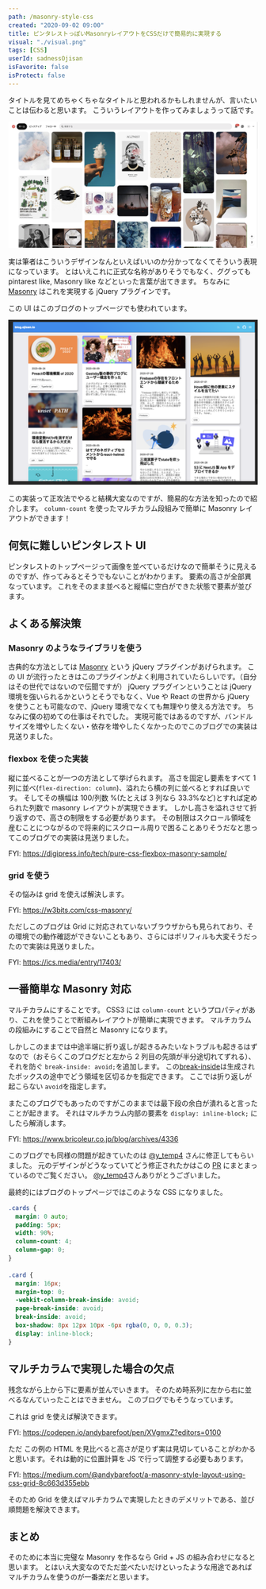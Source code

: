 ```yaml
---
path: /masonry-style-css
created: "2020-09-02 09:00"
title: ピンタレストっぽいMasonryレイアウトをCSSだけで簡易的に実現する
visual: "./visual.png"
tags: [CSS]
userId: sadnessOjisan
isFavorite: false
isProtect: false
---
```


タイトルを見てめちゃくちゃなタイトルと思われるかもしれませんが、言いたいことは伝わると思います。
こういうレイアウトを作ってみましょうって話です。

![ピンタレストのトップページ](./pintarest.png)

実は筆者はこういうデザインなんといえばいいのか分かってなくてそういう表現になっています。
とはいえこれに正式な名称がありそうでもなく、ググっても pintarest like, Masonry like などといった言葉が出てきます。
ちなみに [Masonry](https://masonry.desandro.com/) はこれを実現する jQuery プラグインです。

この UI はこのブログのトップページでも使われています。

![blogのトップページ](./blogtop.png)

この実装って正攻法でやると結構大変なのですが、簡易的な方法を知ったので紹介します。
`column-count` を使ったマルチカラム段組みで簡単に Masonry レイアウトができます！

## 何気に難しいピンタレスト UI

ピンタレストのトップページって画像を並べているだけなので簡単そうに見えるのですが、作ってみるとそうでもないことがわかります。
要素の高さが全部異なっています。
これをそのまま並べると縦幅に空白ができた状態で要素が並びます。

## よくある解決策

### Masonry のようなライブラリを使う

古典的な方法としては [Masonry](https://masonry.desandro.com/) という jQuery プラグインがあげられます。
この UI が流行ったときはこのプラグインがよく利用されていたらしいです。（自分はその世代ではないので伝聞ですが）
jQuery プラグインということは jQuery 環境を強いられるかというとそうでもなく、Vue や React の世界から jQuery を使うことも可能なので、jQuery 環境でなくても無理やり使える方法です。
ちなみに僕の初めての仕事はそれでした。
実現可能ではあるのですが、バンドルサイズを増やしたくない・依存を増やしたくなかったのでこのブログでの実装は見送りました。

### flexbox を使った実装

縦に並べることが一つの方法として挙げられます。
高さを固定し要素をすべて 1 列に並べ(`flex-direction: column`)、溢れたら横の列に並べるとすれば良いです。
そしてその横幅は 100/列数 %(たとえば 3 列なら 33.3%など)とすれば定められた列数で masonry レイアウトが実現できます。
しかし高さを溢れさせて折り返すので、高さの制限をする必要があります。
その制限はスクロール領域を産むことにつながるので将来的にスクロール周りで困ることありそうだなと思ってこのブログでの実装は見送りました。

FYI: https://digipress.info/tech/pure-css-flexbox-masonry-sample/

### grid を使う

その悩みは grid を使えば解決します。

FYI: https://w3bits.com/css-masonry/

ただしこのブログは Grid に対応されていないブラウザからも見られており、その環境での動作確認ができないこともあり、さらにはポリフィルも大変そうだったので実装は見送りました。

FYI: https://ics.media/entry/17403/

## 一番簡単な Masonry 対応

マルチカラムにすることです。
CSS3 には `column-count` というプロパティがあり、これを使うことで断組みレイアウトが簡単に実現できます。
マルチカラムの段組みにすることで自然と Masonry になります。

しかしこのままでは中途半端に折り返しが起きるみたいなトラブルも起きるはずなので（おそらくこのブログだと左から 2 列目の先頭が半分途切れてずれる）、それを防ぐ `break-inside: avoid;`を追加します。
この[break-inside](https://developer.mozilla.org/ja/docs/Web/CSS/break-inside)は生成されたボックスの途中でどう領域を区切るかを指定できます。
ここでは折り返しが起こらない `avoid`を指定します。

またこのブログでもあったのですがこのままでは最下段の余白が潰れると言ったことが起きます。
それはマルチカラム内部の要素を `display: inline-block;` にしたら解消します。

FYI: https://www.bricoleur.co.jp/blog/archives/4336

このブログでも同様の問題が起きていたのは [@y_temp4](https://twitter.com/y_temp4) さんに修正してもらいました。
元のデザインがどうなっていてどう修正されたかはこの [PR](https://github.com/sadnessOjisan/blog.ojisan.io/pull/83) にまとまっているのでご覧ください。
[@y_temp4](https://twitter.com/y_temp4)さんありがとうございました。

最終的にはブログのトップページではこのような CSS になりました。

```css
.cards {
  margin: 0 auto;
  padding: 5px;
  width: 90%;
  column-count: 4;
  column-gap: 0;
}

.card {
  margin: 16px;
  margin-top: 0;
  -webkit-column-break-inside: avoid;
  page-break-inside: avoid;
  break-inside: avoid;
  box-shadow: 8px 12px 10px -6px rgba(0, 0, 0, 0.3);
  display: inline-block;
}
```

## マルチカラムで実現した場合の欠点

残念ながら上から下に要素が並んでいきます。
そのため時系列に左から右に並べるなんていったことはできません。
このブログでもそうなっています。

これは grid を使えば解決できます。

FYI: https://codepen.io/andybarefoot/pen/XVgmxZ?editors=0100

ただ この例の HTML を見比べると高さが足りず実は見切レていることがわかると思います。それは動的に位置計算を JS で行って調整する必要もあります。

FYI: https://medium.com/@andybarefoot/a-masonry-style-layout-using-css-grid-8c663d355ebb

そのため Grid を使えばマルチカラムで実現したときのデメリットである、並び順問題を解決できます。

## まとめ

そのために本当に完璧な Masonry を作るなら Grid + JS の組み合わせになると思います。
とはいえ大変なのでただ並べたいだけといったような用途であればマルチカラムを使うのが一番楽だと思います。
